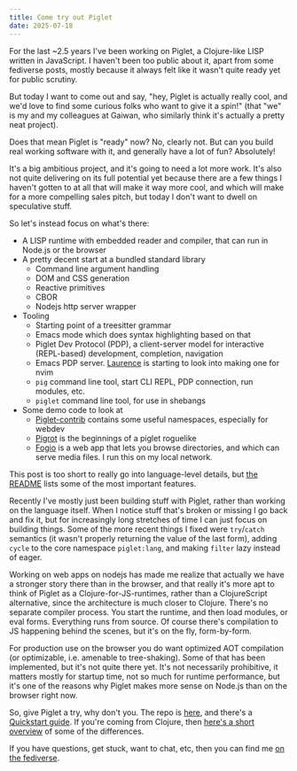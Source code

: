 ```yaml
---
title: Come try out Piglet
date: 2025-07-18
---
```


For the last ~2.5 years I've been working on Piglet, a Clojure-like LISP written
in JavaScript. I haven't been too public about it, apart from some fediverse
posts, mostly because it always felt like it wasn't quite ready yet for public
scrutiny.

But today I want to come out and say, "hey, Piglet is actually really cool, and
we'd love to find some curious folks who want to give it a spin!" (that "we" is
my and my colleagues at Gaiwan, who similarly think it's actually a pretty neat
project).

Does that mean Piglet is "ready" now? No, clearly not. But can you build real
working software with it, and generally have a lot of fun? Absolutely!

It's a big ambitious project, and it's going to need a lot more work. It's also
not quite delivering on its full potential yet because there are a few things I
haven't gotten to at all that will make it way more cool, and which will make
for a more compelling sales pitch, but today I don't want to dwell on
speculative stuff.

So let's instead focus on what's there:

- A LISP runtime with embedded reader and compiler, that can run in Node.js or the browser
- A pretty decent start at a bundled standard library
  - Command line argument handling
  - DOM and CSS generation
  - Reactive primitives
  - CBOR
  - Nodejs http server wrapper
- Tooling
  - Starting point of a treesitter grammar
  - Emacs mode which does syntax highlighting based on that
  - Piglet Dev Protocol (PDP), a client-server model for interactive (REPL-based) development, completion, navigation
  - Emacs PDP server. [Laurence](https://replware.dev/) is starting to look into making one for nvim
  - `pig` command line tool, start CLI REPL, PDP connection, run modules, etc.
  - `piglet` command line tool, for use in shebangs
- Some demo code to look at
  - [Piglet-contrib](https://github.com/piglet-lang/piglet-contrib) contains some useful namespaces, especially for webdev
  - [Pigrot](https://arnebrasseur.net/pigrot.html) is the beginnings of a piglet roguelike
  - [Fogio](https://github.com/plexus/fogio) is a web app that lets you browse directories, and which can serve media files. I run this on my local network.

This post is too short to really go into language-level details, but [the
README](https://github.com/piglet-lang/piglet/blob/main/README.md) lists some of
the most important features.

Recently I've mostly just been building stuff with Piglet, rather than working
on the language itself. When I notice stuff that's broken or missing I go back
and fix it, but for increasingly long stretches of time I can just focus on
building things. Some of the more recent things I fixed were `try`/`catch`
semantics (it wasn't properly returning the value of the last form), adding
`cycle` to the core namespace `piglet:lang`, and making `filter` lazy instead of
eager.

Working on web apps on nodejs has made me realize that actually we have a
stronger story there than in the browser, and that really it's more apt to think
of Piglet as a Clojure-for-JS-runtimes, rather than a ClojureScript alternative,
since the architecture is much closer to Clojure. There's no separate compiler
process. You start the runtime, and then load modules, or eval forms. Everything
runs from source. Of course there's compilation to JS happening behind the
scenes, but it's on the fly, form-by-form.

For production use on the browser you do want optimized AOT compilation (or
optimizable, i.e. amenable to tree-shaking). Some of that has been implemented,
but it's not quite there yet. It's not necessarily prohibitive, it matters
mostly for startup time, not so much for runtime performance, but it's one of
the reasons why Piglet makes more sense on Node.js than on the browser right
now.

So, give Piglet a try, why don't you. The repo is
[here](https://github.com/piglet-lang/piglet), and there's a [Quickstart
guide](https://github.com/piglet-lang/piglet/blob/main/doc/quickstart.md). If
you're coming from Clojure, then [here's a short
overview](https://github.com/piglet-lang/piglet/blob/main/doc/porting_clojure_code.md)
of some of the differences.

If you have questions, get stuck, want to chat, etc, then you can find me [on
the fediverse](https://toot.cat/@plexus).
